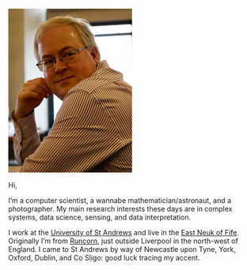 <!--
.. title: About me
.. slug: about-me
.. date: 2020-06-17 10:56:12 UTC+01:00
.. tags:
.. category: personal
.. link:
.. description:
.. type: text
-->

![Simon's mugshot](/images/sd.jpg)

Hi,

I’m a computer scientist, a wannabe mathematician/astronaut, and a photographer.
My main research interests these days are in complex systems, data science, sensing,
and data interpretation.

I work at the [University of St Andrews](https://www.st-andrews.ac.uk) and live in
the [East Neuk of Fife](http://www.abouteastneuk.org.uk/).
Originally I’m from [Runcorn](https://en.wikipedia.org/wiki/Runcorn), just
outside Liverpool in the north-west of England. I came to St Andrews by way of
Newcastle upon Tyne, York, Oxford, Dublin, and Co Sligo: good luck tracing my accent.
